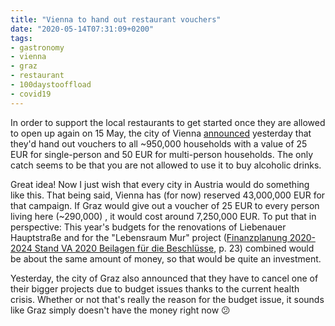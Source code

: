 ```yaml
---
title: "Vienna to hand out restaurant vouchers"
date: "2020-05-14T07:31:09+0200"
tags:
- gastronomy
- vienna
- graz
- restaurant
- 100daystooffload
- covid19
---
```


In order to support the local restaurants to get started once they are allowed to open up again on 15 May, the city of Vienna [announced](https://wien.orf.at/stories/3048460/) yesterday that they'd hand out vouchers to all ~950,000 households with a value of 25 EUR for single-person and 50 EUR for multi-person households. The only catch seems to be that you are not allowed to use it to buy alcoholic drinks. 

Great idea! Now I just wish that every city in Austria would do something like this. That being said, Vienna has (for now) reserved 43,000,000 EUR for that campaign. If Graz would give out a voucher of 25 EUR to every person living here (~290,000) , it would cost around 7,250,000 EUR. To put that in perspective: This year's budgets for the renovations of Liebenauer Hauptstraße and for the "Lebensraum Mur" project ([Finanzplanung 2020-2024 Stand VA 2020 Beilagen für die Beschlüsse](https://www.graz.at/cms/dokumente/10243929_7746608/6e1d71cf/Budget%202020%20Teil%201_final.pdf), p. 23) combined would be about the same amount of money, so that would be quite an investment.

Yesterday, the city of Graz also announced that they have to cancel one of their bigger projects due to budget issues thanks to the current health crisis. Whether or not that's really the reason for the budget issue, it sounds like Graz simply doesn't have the money right now 😕

